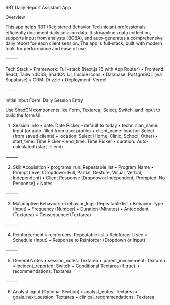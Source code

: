 RBT Daily Report Assistant App

Overview

This app helps RBT (Registered Behavior Technician) professionals efficiently document daily session data. It streamlines data collection, supports input from analysts (BCBA), and auto-generates a comprehensive daily report for each client session. The app is full-stack, built with modern tools for performance and ease of use.

⸻

Tech Stack
• Framework: Full-stack (Next.js 15 with App Router)
• Frontend: React, TailwindCSS, ShadCN UI, Lucide Icons
• Database: PostgreSQL (via Supabase)
• ORM: Drizzle
• Deployment: Vercel

⸻

Initial Input Form: Daily Session Entry

Use ShadCN components like Form, Textarea, Select, Switch, and Input to build the form UI.

1. Session Info
   • date: Date Picker – default to today
   • technician_name: Input (or auto-filled from user profile)
   • client_name: Input or Select (from saved clients)
   • location: Select (Home, Clinic, School, Other)
   • start_time: Time Picker
   • end_time: Time Picker
   • duration: Auto-calculated (start → end)

⸻

2. Skill Acquisition
   • programs_run: Repeatable list
   • Program Name
   • Prompt Level (Dropdown: Full, Partial, Gesture, Visual, Verbal, Independent)
   • Client Response (Dropdown: Independent, Prompted, No Response)
   • Notes

⸻

3. Maladaptive Behaviors
   • behavior_logs: Repeatable list
   • Behavior Type (Input)
   • Frequency (Number)
   • Duration (Minutes)
   • Antecedent (Textarea)
   • Consequence (Textarea)

⸻

4. Reinforcement
   • reinforcers: Repeatable list
   • Reinforcer Used
   • Schedule (Input)
   • Response to Reinforcer (Dropdown or Input)

⸻

5. General Notes
   • session_notes: Textarea
   • parent_involvement: Textarea
   • incident_reported: Switch + Conditional Textarea (if true)
   • recommendations: Textarea

⸻

6. Analyst Input (Optional Section)
   • analyst_notes: Textarea
   • goals_next_session: Textarea
   • clinical_recommendations: Textarea

